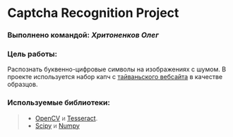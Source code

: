 # Captcha Recognition Project

### Выполнено командой: *Хритоненков Олег*

### Цель работы:

Распознать буквенно-цифровые символы на изображениях с шумом. В проекте используется набор капч с [тайваньского вебсайта](http://bsr.twse.com.tw/bshtm/) в качестве образцов.   

### Используемые библиотеки: 
>- [OpenCV](http://opencv.org/) и [Tesseract](https://github.com/tesseract-ocr/tesseract).
>- [Scipy](https://www.scipy.org/) и [Numpy](http://www.numpy.org/)
